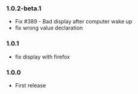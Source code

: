 ### 1.0.2-beta.1
* Fix #389 - Bad display after computer wake up
* fix wrong value declaration

### 1.0.1
* fix display with firefox

### 1.0.0
* First release